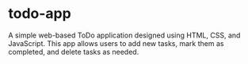 # todo-app
A simple web-based ToDo application designed using HTML, CSS, and JavaScript. This app allows users to add new tasks, mark them as completed, and delete tasks as needed.
